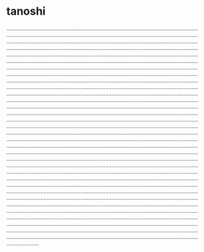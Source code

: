 # tanoshi

.................................................................................................................................................................................................................................................................................................................................................................................................................................................................................................................................................................................................................................................................................................................................................................................................................................................................................................................................................................................................................................................................................................................................................................................................................................................................................................................................................................................................................................................................................................................................................................................................................................................................................................................................................................................................................................................................................................................................................................................................................................................................................................................................................................................................................................................................................................................................................................................................................................................................................................................................................................................................................................................................................................................................................................................................................................................................................................................................................................................................................................................................................................................................................................................................................................................................................................................................................................................................................................................................................................................................................................................................................................................................................................................................................................................................................................................................................................................................................................................................................................................................................................................................................................................................................................................................................